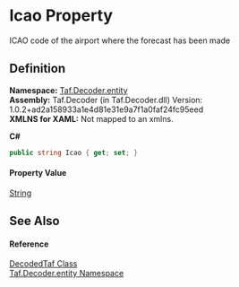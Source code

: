 # Icao Property


ICAO code of the airport where the forecast has been made



## Definition
**Namespace:** <a href="N_Taf_Decoder_entity.md">Taf.Decoder.entity</a>  
**Assembly:** Taf.Decoder (in Taf.Decoder.dll) Version: 1.0.2+ad2a158933a1e4d81e31e9a7f1a0faf24fc95eed  
**XMLNS for XAML:** Not mapped to an xmlns.

**C#**
``` C#
public string Icao { get; set; }
```



#### Property Value
<a href="https://learn.microsoft.com/dotnet/api/system.string" target="_blank" rel="noopener noreferrer">String</a>

## See Also


#### Reference
<a href="T_Taf_Decoder_entity_DecodedTaf.md">DecodedTaf Class</a>  
<a href="N_Taf_Decoder_entity.md">Taf.Decoder.entity Namespace</a>  
